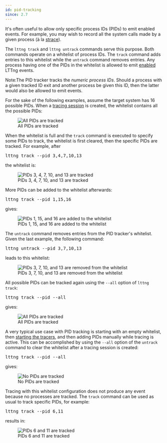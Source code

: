 ```yaml
---
id: pid-tracking
since: 2.7
---
```


It's often useful to allow only specific process IDs (PIDs) to emit
enabled events. For example, you may wish to record all the system
calls made by a given process (à la
<a href="http://linux.die.net/man/1/strace" class="ext">strace</a>).

The `lttng track` and `lttng untrack` commands serve this purpose. Both
commands operate on a whitelist of process IDs. The `track` command
adds entries to this whitelist while the `untrack` command removes
entries. Any process having one of the PIDs in the whitelist is allowed
to emit [enabled](#doc-enabling-disabling-events) LTTng events.

<div class="tip">
<p>
    <span class="t">Note:</span>The PID tracker tracks the
    <em>numeric process IDs</em>. Should a process with a given tracked
    ID exit and another process be given this ID, then the latter would
    also be allowed to emit events.
</p>
</div>

For the sake of the following examples, assume the target system has 16
possible PIDs. When a [tracing session](#doc-creating-destroying-tracing-sessions)
is created, the whitelist contains all the possible PIDs:

<figure class="img img-100">
<img src="/images/docs27/track-all.png" alt="All PIDs are tracked">
<figcaption>All PIDs are tracked</figcaption>
</figure>

When the whitelist is full and the `track` command is executed to specify
some PIDs to track, the whitelist is first cleared, then the specific
PIDs are tracked. For example, after

<pre class="term">
lttng track --pid 3,4,7,10,13
</pre>

the whitelist is:

<figure class="img img-100">
<img src="/images/docs27/track-3-4-7-10-13.png" alt="PIDs 3, 4, 7, 10, and 13 are tracked">
<figcaption>PIDs 3, 4, 7, 10, and 13 are tracked</figcaption>
</figure>

More PIDs can be added to the whitelist afterwards:

<pre class="term">
lttng track --pid 1,15,16
</pre>

gives:

<figure class="img img-100">
<img src="/images/docs27/track-1-3-4-7-10-13-15-16.png" alt="PIDs 1, 15, and 16 are added to the whitelist">
<figcaption>PIDs 1, 15, and 16 are added to the whitelist</figcaption>
</figure>

The `untrack` command removes entries from the PID tracker's whitelist.
Given the last example, the following command:

<pre class="term">
lttng untrack --pid 3,7,10,13
</pre>

leads to this whitelist:

<figure class="img img-100">
<img src="/images/docs27/track-1-4-15-16.png" alt="PIDs 3, 7, 10, and 13 are removed from the whitelist">
<figcaption>PIDs 3, 7, 10, and 13 are removed from the whitelist</figcaption>
</figure>

All possible PIDs can be tracked again using the `--all` option of
`lttng track`:

<pre class="term">
lttng track --pid --all
</pre>

gives:

<figure class="img img-100">
<img src="/images/docs27/track-all.png" alt="All PIDs are tracked">
<figcaption>All PIDs are tracked</figcaption>
</figure>

A very typical use case with PID tracking is starting with an empty
whitelist, then [starting the tracers](#doc-basic-tracing-session-control),
and then adding PIDs manually while tracing is active. This can be
accomplished by using the `--all` option of the `untrack` command
to clear the whitelist after a tracing session is created:

<pre class="term">
lttng track --pid --all
</pre>

gives:

<figure class="img img-100">
<img src="/images/docs27/untrack-all.png" alt="No PIDs are tracked">
<figcaption>No PIDs are tracked</figcaption>
</figure>

Tracing with this whitelist configuration does not produce any event
because no processes are tracked. The `track` command can be used
as usual to track specific PIDs, for example:

<pre class="term">
lttng track --pid 6,11
</pre>

results in:

<figure class="img img-100">
<img src="/images/docs27/track-6-11.png" alt="PIDs 6 and 11 are tracked">
<figcaption>PIDs 6 and 11 are tracked</figcaption>
</figure>
